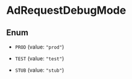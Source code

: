 

# AdRequestDebugMode

## Enum


* `PROD` (value: `"prod"`)

* `TEST` (value: `"test"`)

* `STUB` (value: `"stub"`)



